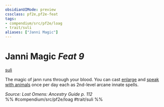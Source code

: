```yaml
---
obsidianUIMode: preview
cssclass: pf2e,pf2e-feat
tags:
- compendium/src/pf2e/loag
- trait/suli
aliases: ["Janni Magic"]
---
```

# Janni Magic  *Feat 9*  
[suli](../../rules/traits/suli-b2.md)  


The magic of jann runs through your blood. You can cast [enlarge](../spells/enlarge.md) and [speak with animals](../spells/speak-with-animals.md) once per day each as 2nd-level arcane innate spells.

*Source: Lost Omens: Ancestry Guide p. 112*  
%% #compendium/src/pf2e/loag #trait/suli %%